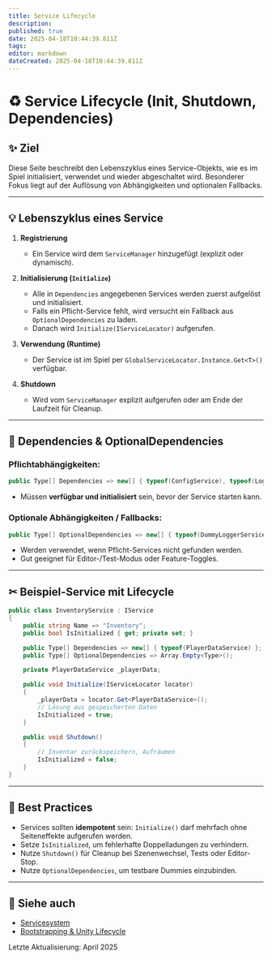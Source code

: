 ```yaml
---
title: Service Lifecycle
description: 
published: true
date: 2025-04-18T10:44:39.811Z
tags: 
editor: markdown
dateCreated: 2025-04-18T10:44:39.811Z
---
```


# ♻️ Service Lifecycle (Init, Shutdown, Dependencies)

## ✨ Ziel
Diese Seite beschreibt den Lebenszyklus eines Service-Objekts, wie es im Spiel initialisiert, verwendet und wieder abgeschaltet wird. Besonderer Fokus liegt auf der Auflösung von Abhängigkeiten und optionalen Fallbacks.

---

## 💡 Lebenszyklus eines Service

1. **Registrierung**
   - Ein Service wird dem `ServiceManager` hinzugefügt (explizit oder dynamisch).

2. **Initialisierung (`Initialize`)**
   - Alle in `Dependencies` angegebenen Services werden zuerst aufgelöst und initialisiert.
   - Falls ein Pflicht-Service fehlt, wird versucht ein Fallback aus `OptionalDependencies` zu laden.
   - Danach wird `Initialize(IServiceLocator)` aufgerufen.

3. **Verwendung (Runtime)**
   - Der Service ist im Spiel per `GlobalServiceLocator.Instance.Get<T>()` verfügbar.

4. **Shutdown**
   - Wird vom `ServiceManager` explizit aufgerufen oder am Ende der Laufzeit für Cleanup.

---

## 🔗 Dependencies & OptionalDependencies

### Pflichtabhängigkeiten:
```csharp
public Type[] Dependencies => new[] { typeof(ConfigService), typeof(LoggerService) };
```
- Müssen **verfügbar und initialisiert** sein, bevor der Service starten kann.

### Optionale Abhängigkeiten / Fallbacks:
```csharp
public Type[] OptionalDependencies => new[] { typeof(DummyLoggerService) };
```
- Werden verwendet, wenn Pflicht-Services nicht gefunden werden.
- Gut geeignet für Editor-/Test-Modus oder Feature-Toggles.

---

## ✂ Beispiel-Service mit Lifecycle
```csharp
public class InventoryService : IService
{
    public string Name => "Inventory";
    public bool IsInitialized { get; private set; }

    public Type[] Dependencies => new[] { typeof(PlayerDataService) };
    public Type[] OptionalDependencies => Array.Empty<Type>();

    private PlayerDataService _playerData;

    public void Initialize(IServiceLocator locator)
    {
        _playerData = locator.Get<PlayerDataService>();
        // Lösung aus gespeicherten Daten
        IsInitialized = true;
    }

    public void Shutdown()
    {
        // Inventar zurückspeichern, Aufräumen
        IsInitialized = false;
    }
}
```

---

## 🧪 Best Practices
- Services sollten **idempotent** sein: `Initialize()` darf mehrfach ohne Seiteneffekte aufgerufen werden.
- Setze `IsInitialized`, um fehlerhafte Doppelladungen zu verhindern.
- Nutze `Shutdown()` für Cleanup bei Szenenwechsel, Tests oder Editor-Stop.
- Nutze `OptionalDependencies`, um testbare Dummies einzubinden.

---

## 📌 Siehe auch
- [Servicesystem](servicesystem-overview.md)
- [Bootstrapping & Unity Lifecycle](bootstrapping-unity-lifecycle.md)

Letzte Aktualisierung: April 2025

